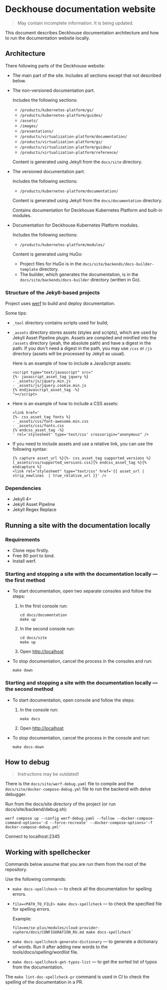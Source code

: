 # Deckhouse documentation website 

> May contain incomplete information. It is being updated.

This document describes Deckhouse documentation architecture and how to run the documentation website locally.

## Architecture

There following parts of the Deckhouse website:
- The main part of the site. Includes all sections except that not described below.
- The non-versioned documentation part.
   
  Includes the following sections:
  - `/products/kubernetes-platform/gs/`
  - `/products/kubernetes-platform/guides/`
  - `/assets/`
  - `/images/`
  - `/presentations/`
  - `/products/virtualization-platform/documentation/`
  - `/products/virtualization-platform/gs/`
  - `/products/virtualization-platform/guides/`
  - `/products/virtualization-platform/reference/`
  
  Content is generated using Jekyll from the `docs/site` directory.
  
- The versioned documentation part. 

  Includes the following sections:
  - `/products/kubernetes-platform/documentation/`

  Content is generated using Jekyll from the `docs/documentation` directory.

  Contains documentation for Deckhouse Kubernetes Platform and built-in modules.

- Documentation for Deckhouse Kubernetes Platform modules.

  Includes the following sections:
  - `/products/kubernetes-platform/modules/`

  Content is generated using HuGo:
  - Project files for HuGo is in the `docs/site/backends/docs-builder-template` directory.
  - The builder, which generates the documentation, is in the `docs/site/backends/docs-builder` directory (written in Go).

### Structure of the Jekyll-based projects

Project uses [werf](werf.io) to build and deploy documentation.

Some tips:
- `_tool` directory contains scripts used for build;
- `_assets` directory stores assets (styles and scripts), which are used by Jekyll Asset Pipeline plugin. Assets are compiled and minified into the `/assets` directory (yeah, the absolute path) and have a digest in the path. If you don't need a digest in the path, you may use `/css` or `/js` directory (assets will be processed by Jekyll as usual).  
  
  Here is an example of how to include a JavaScript assets:

  ```liquid
  <script type="text/javascript" src="
  {%- javascript_asset_tag jquery %}
  - _assets/js/jquery.min.js
  - _assets/js/jquery.cookie.min.js
  {% endjavascript_asset_tag -%}
  "></script>
  ```

- Here is an example of how to include a CSS assets:

  ```liquid
  <link href='
  {%- css_asset_tag fonts %}
  - _assets/css/font-awesome.min.css
  - _assets/css/fonts.css
  {% endcss_asset_tag -%}
  ' rel='stylesheet' type='text/css' crossorigin="anonymous" />
  ```

- If you need to include assets and use a relative link, you can use the following syntax:

  ```liquid
  {% capture asset_url %}{%- css_asset_tag supported_versions %}[_assets/css/supported_versions.css]{% endcss_asset_tag %}{% endcapture %}
  <link rel="stylesheet" type="text/css" href='{{ asset_url | strip_newlines  | true_relative_url }}' />
  ```

### Dependencies
- Jekyll 4+
- Jekyll Asset Pipeline
- Jekyll Regex Replace

## Running a site with the documentation locally

### Requirements

- Clone repo firstly.
- Free 80 port to bind.
- Install werf.

### Starting and stopping a site with the documentation locally — the first method

- To start documentation, open two separate consoles and follow the steps:

  1. In the first console run:

     ```shell
     cd docs/documentation
     make up
     ```

  1. In the second console run:

     ```shell
     cd docs/site
     make up
     ```

  1. Open <http://localhost>

- To stop documentation, cancel the process in the consoles and run:

  ```shell
  make down
  ```

### Starting and stopping a site with the documentation locally — the second method

- To start documentation, open console and follow the steps:

  1. In the console run:

     ```shell
     make docs
     ```

  1. Open <http://localhost>

- To stop documentation, cancel the process in the console and run:

  ```shell
  make docs-down
  ```

## How to debug

> Instructions may be outdated!

There is the `docs/site/werf-debug.yaml` file to compile and the `docs/site/docker-compose-debug.yml` file to run the backend with delve debugger.

Run from the docs/site directory of the project (or run docs/site/backend/debug.sh):

```shell
werf compose up --config werf-debug.yaml --follow --docker-compose-command-options='-d --force-recreate' --docker-compose-options='-f docker-compose-debug.yml'
```

Connect to localhost:2345

## Working with spellchecker

Commands below assume that you are run them from the root of the repository.

Use the following commands:
- `make docs-spellcheck` — to check all the documentation for spelling errors.
- `file=<PATH_TO_FILE> make docs-spellcheck` — to check the specified file for spelling errors.

  Example:

  ```shell
  file=ee/se-plus/modules/cloud-provider-vsphere/docs/CONFIGURATION_RU.md make docs-spellcheck`
  ```

- `make docs-spellcheck-generate-dictionary` — to generate a dictionary of words. Run it after adding new words to the tools/docs/spelling/wordlist file.
- `make docs-spellcheck-get-typos-list` — to get the sorted list of typos from the documentation.

The `make lint-doc-spellcheck-pr` command is used in CI to check the spelling of the documentation in a PR.
